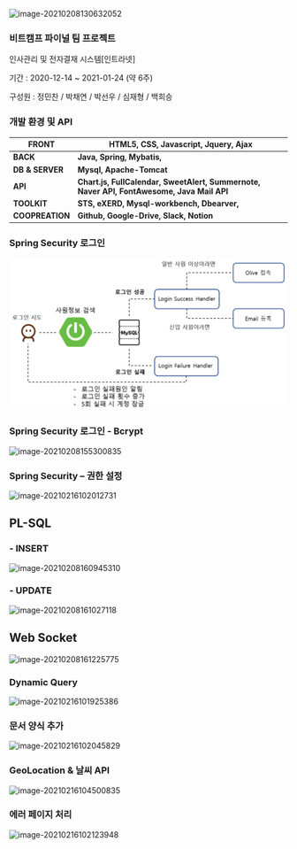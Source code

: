 ![image-20210208130632052](C:\Users\82109\AppData\Roaming\Typora\typora-user-images\image-20210208130632052.png)

### 비트캠프 파이널 팀 프로젝트

인사관리 및 전자결재 시스템[인트라넷]

기간 : 2020-12-14 ~ 2021-01-24 (약 6주)

구성원 : 정민찬 / 박채연 / 박선우 / 심재형 / 백희승



### 개발 환경 및 API

| **FRONT**       | HTML5, CSS, Javascript, Jquery, Ajax                         |
| --------------- | ------------------------------------------------------------ |
| **BACK**        | **Java, Spring, Mybatis,**                                   |
| **DB & SERVER** | **Mysql, Apache-Tomcat**                                     |
| **API**         | **Chart.js, FullCalendar, SweetAlert, Summernote, Naver API, FontAwesome, Java Mail API** |
| **TOOLKIT**     | **STS, eXERD, Mysql-workbench, Dbearver,**                   |
| **COOPREATION** | **Github, Google-Drive, Slack, Notion**                      |



### Spring Security 로그인


![](images\securityLogin.PNG)







### **Spring Security** **로그인** **-** **Bcrypt**

![image-20210208155300835](C:\Users\82109\AppData\Roaming\Typora\typora-user-images\image-20210208155300835.png)





### **Spring Security –** **권한** **설정**

![image-20210216102012731](C:\Users\82109\AppData\Roaming\Typora\typora-user-images\image-20210216102012731.png)





## PL-SQL

### - INSERT

![image-20210208160945310](C:\Users\82109\AppData\Roaming\Typora\typora-user-images\image-20210208160945310.png)

### - UPDATE

![image-20210208161027118](C:\Users\82109\AppData\Roaming\Typora\typora-user-images\image-20210208161027118.png)



## Web Socket

![image-20210208161225775](C:\Users\82109\AppData\Roaming\Typora\typora-user-images\image-20210208161225775.png)



### **Dynamic Query**

![image-20210216101925386](C:\Users\82109\AppData\Roaming\Typora\typora-user-images\image-20210216101925386.png)



### **문서** **양식** **추가**

![image-20210216102045829](C:\Users\82109\AppData\Roaming\Typora\typora-user-images\image-20210216102045829.png)



### **GeoLocation** **&** **날씨** **API**

![image-20210216104500835](C:\Users\82109\AppData\Roaming\Typora\typora-user-images\image-20210216104500835.png)





### 에러 페이지 처리

![image-20210216102123948](C:\Users\82109\AppData\Roaming\Typora\typora-user-images\image-20210216102123948.png)
